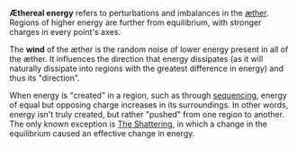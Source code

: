**Æthereal energy** refers to perturbations and imbalances in the [æther](<./Æther.md>). Regions of higher energy are further from equilibrium, with stronger charges in every point's axes.

The **wind** of the æther is the random noise of lower energy present in all of the æther. It influences the direction that energy dissipates (as it will naturally dissipate into regions with the greatest difference in energy) and thus its "direction".

When energy is "created" in a region, such as through [sequencing](<./Sequencing.md>), energy of equal but opposing charge increases in its surroundings. In other words, energy isn't truly created, but rather "pushed" from one region to another. The only known exception is [The Shattering](<../The Shattering.md>), in which a change in the equilibrium caused an effective change in energy.